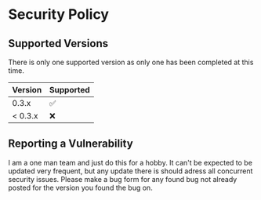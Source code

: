 # Security Policy

## Supported Versions

There is only one supported version as only one has been completed at this time.

| Version | Supported          |
| ------- | ------------------ |
| 0.3.x   | :white_check_mark: |
| < 0.3.x | :x:                |

## Reporting a Vulnerability

I am a one man team and just do this for a hobby. It can't be expected to be updated very frequent, but any update there is should adress all concurrent security issues.
Please make a bug form for any found bug not already posted for the version you found the bug on.
